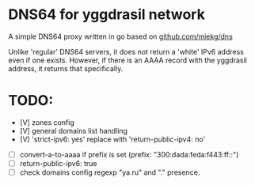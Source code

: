 # DNS64 for yggdrasil network

A simple DNS64 proxy written in go based on [github.com/miekg/dns](https://github.com/miekg/dns)

Unlike 'regular' DNS64 servers, it does not return a 'white' IPv6 address even if one exists. However, if there is an AAAA record with the yggdrasil address, it returns that specifically.

# TODO:  
- [V] zones config
- [V] general domains list handling
- [V] 'strict-ipv6: yes' replace with 'return-public-ipv4: no'
- [ ] convert-a-to-aaaa if prefix is set (prefix: "300:dada:feda:f443:ff::")
- [ ] return-public-ipv6: true
- [ ] check domains config regexp "ya.ru" and "." presence.
